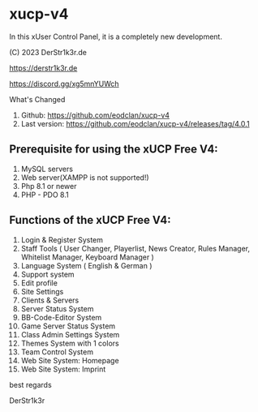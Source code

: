 # xucp-v4
In this xUser Control Panel, it is a completely new development.

(C) 2023 DerStr1k3r.de

https://derstr1k3r.de

https://discord.gg/xg5mnYUWch

What's Changed
1.  Github: https://github.com/eodclan/xucp-v4
2.  Last version: https://github.com/eodclan/xucp-v4/releases/tag/4.0.1

## Prerequisite for using the xUCP Free V4:

1. MySQL servers
2. Web server(XAMPP is not supported!)
3. Php 8.1 or newer
4. PHP - PDO 8.1
## Functions of the xUCP Free V4:

1. Login & Register System
2. Staff Tools ( User Changer, Playerlist, News Creator, Rules Manager, Whitelist Manager, Keyboard Manager )
3. Language System ( English & German )
4. Support system
5. Edit profile
6. Site Settings
7. Clients & Servers
8. Server Status System
9. BB-Code-Editor System
10. Game Server Status System
11. Class Admin Settings System
12. Themes System with 1 colors
13. Team Control System
14. Web Site System: Homepage
15. Web Site System: Imprint


best regards

DerStr1k3r
